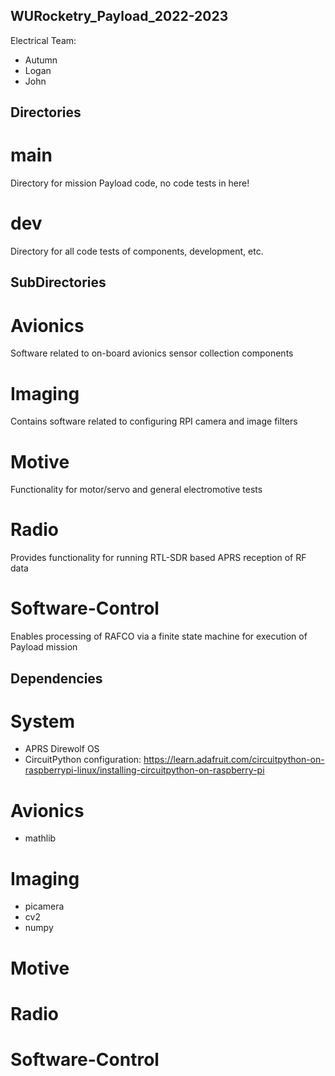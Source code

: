 ## WURocketry_Payload_2022-2023
Electrical Team:
* Autumn
* Logan
* John

## Directories
# main
Directory for mission Payload code, no code tests in here!

# dev
Directory for all code tests of components, development, etc.

## SubDirectories
# Avionics
Software related to on-board avionics sensor collection components

# Imaging
Contains software related to configuring RPI camera and image filters

# Motive
Functionality for motor/servo and general electromotive tests

# Radio
Provides functionality for running RTL-SDR based APRS reception of RF data

# Software-Control
Enables processing of RAFCO via a finite state machine for execution of Payload mission

## Dependencies
# System
- APRS Direwolf OS
- CircuitPython configuration: https://learn.adafruit.com/circuitpython-on-raspberrypi-linux/installing-circuitpython-on-raspberry-pi

# Avionics
- mathlib

# Imaging
- picamera
- cv2
- numpy

# Motive

# Radio

# Software-Control
